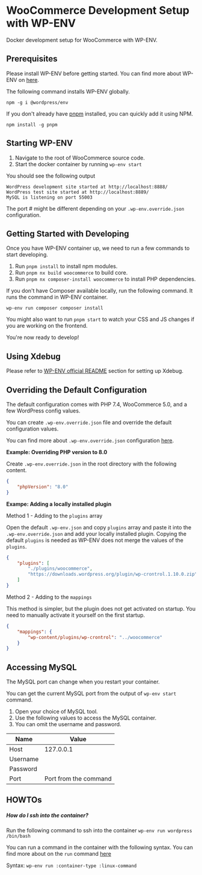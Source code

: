 # WooCommerce Development Setup with WP-ENV

Docker development setup for WooCommerce with WP-ENV.

## Prerequisites

Please install WP-ENV before getting started. You can find more about WP-ENV on [here](https://github.com/WordPress/gutenberg/tree/master/packages/env).

The following command installs WP-ENV globally.

`npm -g i @wordpress/env`

If you don't already have [pnpm](https://pnpm.io/installation) installed, you can quickly add it using NPM.

`npm install -g pnpm`

## Starting WP-ENV

1. Navigate to the root of WooCommerce source code.
2. Start the docker container by running `wp-env start`

You should see the following output

```
WordPress development site started at http://localhost:8888/
WordPress test site started at http://localhost:8889/
MySQL is listening on port 55003
```

The port # might be different depending on your `.wp-env.override.json` configuration.

## Getting Started with Developing

Once you have WP-ENV container up, we need to run a few commands to start developing.

1. Run `pnpm install` to install npm modules.
2. Run `pnpm nx build woocommerce` to build core.
3. Run `pnpm nx composer-install woocommerce` to install PHP dependencies.

If you don't have Composer available locally, run the following command. It runs the command in WP-ENV container.

`wp-env run composer composer install`

You might also want to run `pnpm start` to watch your CSS and JS changes if you are working on the frontend.

You're now ready to develop!

## Using Xdebug

Please refer to [WP-ENV official README](https://github.com/WordPress/gutenberg/tree/master/packages/env#using-xdebug) section for setting up Xdebug.

## Overriding the Default Configuration

The default configuration comes with PHP 7.4, WooCommerce 5.0, and a few WordPress config values.

You can create `.wp-env.override.json` file and override the default configuration values.

You can find more about `.wp-env.override.json` configuration [here](https://github.com/WordPress/gutenberg/tree/master/packages/env#wp-envoverridejson).

**Example: Overriding PHP version to 8.0**

Create `.wp-env.override.json` in the root directory with the following content.

```json
{
	"phpVersion": "8.0"
}
```

**Exampe: Adding a locally installed plugin**

Method 1 - Adding to the `plugins` array

Open the default `.wp-env.json` and copy `plugins` array and paste it into the `.wp-env.override.json` and add your locally installed plugin. Copying the default `plugins` is needed as WP-ENV does not merge the values of the `plugins`.

```json
{
	"plugins": [
		"./plugins/woocommerce",
		"https://downloads.wordpress.org/plugin/wp-crontrol.1.10.0.zip"
	]
}
```

Method 2 - Adding to the `mappings`

This method is simpler, but the plugin does not get activated on startup. You need to manually activate it yourself on the first startup.

```json
{
	"mappings": {
		"wp-content/plugins/wp-crontrol": "../woocommerce"
	}
}
```

## Accessing MySQL

The MySQL port can change when you restart your container.

You can get the current MySQL port from the output of `wp-env start` command.

1. Open your choice of MySQL tool.
2. Use the following values to access the MySQL container.
3. You can omit the username and password.

| Name     | Value                 |
| -------- | --------------------- |
| Host     | 127.0.0.1             |
| Username |                       |
| Password |                       |
| Port     | Port from the command |

## HOWTOs

##### How do I ssh into the container?

Run the following command to ssh into the container
`wp-env run wordpress /bin/bash`

You can run a command in the container with the following syntax. You can find more about on the `run` command [here](https://github.com/WordPress/gutenberg/tree/master/packages/env#wp-env-run-container-command)

Syntax:
`wp-env run :container-type :linux-command`
